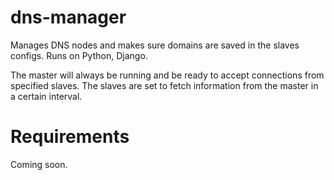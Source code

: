 # dns-manager
Manages DNS nodes and makes sure domains are saved in the slaves configs. Runs on Python, Django.

The master will always be running and be ready to accept connections from specified slaves. The slaves are set to fetch information from the master in a certain interval.

# Requirements
Coming soon.
